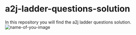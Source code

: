 # a2j-ladder-questions-solution
In this repository you will find the a2j ladder questions solution.
![name-of-you-image](https://th.bing.com/th/id/OIP.cKnpsXsfLURGNEZghrpvCQHaDT?pid=ImgDet&rs=1)
